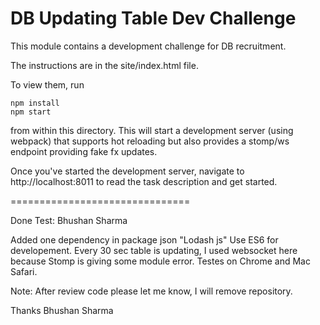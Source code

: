 DB Updating Table Dev Challenge
===============================

This module contains a development challenge for DB recruitment.

The instructions are in the site/index.html file.

To view them, run

```
npm install
npm start
```

from within this directory.  This will start a development server (using webpack)
that supports hot reloading but also provides a stomp/ws endpoint providing fake
fx updates.

Once you've started the development server, navigate to http://localhost:8011
to read the task description and get started.



===============================

Done Test: Bhushan Sharma

Added one dependency in package json "Lodash js" 
Use ES6 for developement.
Every 30 sec table is updating, I used websocket here because Stomp is giving some module error.
Testes on Chrome and Mac Safari.

Note: After review code please let me know, I will remove repository.

Thanks
Bhushan Sharma

